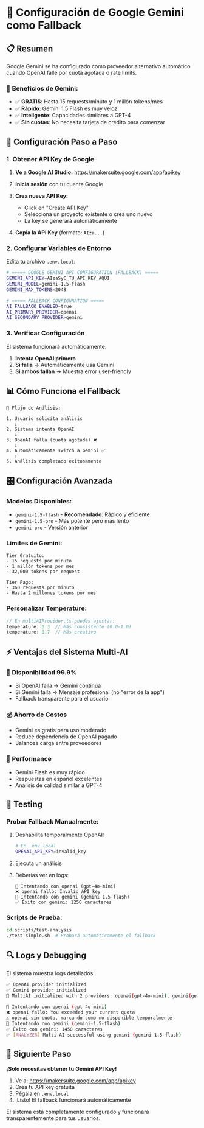 # 🤖 Configuración de Google Gemini como Fallback

## 📋 Resumen

Google Gemini se ha configurado como proveedor alternativo automático cuando OpenAI falle por cuota agotada o rate limits.

### 🎯 **Beneficios de Gemini:**
- ✅ **GRATIS**: Hasta 15 requests/minuto y 1 millón tokens/mes
- ✅ **Rápido**: Gemini 1.5 Flash es muy veloz
- ✅ **Inteligente**: Capacidades similares a GPT-4
- ✅ **Sin cuotas**: No necesita tarjeta de crédito para comenzar

## 🔧 **Configuración Paso a Paso**

### **1. Obtener API Key de Google**

1. **Ve a Google AI Studio:** https://makersuite.google.com/app/apikey

2. **Inicia sesión** con tu cuenta Google

3. **Crea nueva API Key:**
   - Click en "Create API Key"
   - Selecciona un proyecto existente o crea uno nuevo
   - La key se generará automáticamente

4. **Copia la API Key** (formato: `AIza...`)

### **2. Configurar Variables de Entorno**

Edita tu archivo `.env.local`:

```bash
# ===== GOOGLE GEMINI API CONFIGURATION (FALLBACK) =====
GEMINI_API_KEY=AIzaSyC_TU_API_KEY_AQUI
GEMINI_MODEL=gemini-1.5-flash
GEMINI_MAX_TOKENS=2048

# ===== FALLBACK CONFIGURATION =====
AI_FALLBACK_ENABLED=true
AI_PRIMARY_PROVIDER=openai
AI_SECONDARY_PROVIDER=gemini
```

### **3. Verificar Configuración**

El sistema funcionará automáticamente:

1. **Intenta OpenAI primero**
2. **Si falla** → Automáticamente usa Gemini
3. **Si ambos fallan** → Muestra error user-friendly

## 📊 **Cómo Funciona el Fallback**

```
🔄 Flujo de Análisis:

1. Usuario solicita análisis
   ↓
2. Sistema intenta OpenAI
   ↓
3. OpenAI falla (cuota agotada) ❌
   ↓
4. Automáticamente switch a Gemini ✅
   ↓
5. Análisis completado exitosamente
```

## 🎛️ **Configuración Avanzada**

### **Modelos Disponibles:**
- `gemini-1.5-flash` - **Recomendado**: Rápido y eficiente
- `gemini-1.5-pro` - Más potente pero más lento
- `gemini-pro` - Versión anterior

### **Límites de Gemini:**
```
Tier Gratuito:
- 15 requests por minuto
- 1 millón tokens por mes
- 32,000 tokens por request

Tier Pago:
- 360 requests por minuto  
- Hasta 2 millones tokens por mes
```

### **Personalizar Temperature:**
```typescript
// En multiAIProvider.ts puedes ajustar:
temperature: 0.3  // Más consistente (0.0-1.0)
temperature: 0.7  // Más creativo
```

## ⚡ **Ventajas del Sistema Multi-AI**

### **🔄 Disponibilidad 99.9%**
- Si OpenAI falla → Gemini continúa
- Si Gemini falla → Mensaje profesional (no "error de la app")
- Fallback transparente para el usuario

### **💰 Ahorro de Costos**
- Gemini es gratis para uso moderado
- Reduce dependencia de OpenAI pagado
- Balancea carga entre proveedores

### **🚀 Performance**
- Gemini Flash es muy rápido
- Respuestas en español excelentes  
- Análisis de calidad similar a GPT-4

## 🧪 **Testing**

### **Probar Fallback Manualmente:**
1. Deshabilita temporalmente OpenAI:
   ```bash
   # En .env.local
   OPENAI_API_KEY=invalid_key
   ```

2. Ejecuta un análisis

3. Deberías ver en logs:
   ```
   🔄 Intentando con openai (gpt-4o-mini)
   ❌ openai falló: Invalid API key
   🔄 Intentando con gemini (gemini-1.5-flash)  
   ✅ Éxito con gemini: 1250 caracteres
   ```

### **Scripts de Prueba:**
```bash
cd scripts/test-analysis
./test-simple.sh  # Probará automáticamente el fallback
```

## 🔍 **Logs y Debugging**

El sistema muestra logs detallados:

```bash
✅ OpenAI provider initialized
✅ Gemini provider initialized
🔧 MultiAI initialized with 2 providers: openai(gpt-4o-mini), gemini(gemini-1.5-flash)

🔄 Intentando con openai (gpt-4o-mini)
❌ openai falló: You exceeded your current quota
⚠️ openai sin cuota, marcando como no disponible temporalmente
🔄 Intentando con gemini (gemini-1.5-flash)
✅ Éxito con gemini: 1450 caracteres
✅ [ANALYZER] Multi-AI successful using gemini (gemini-1.5-flash)
```

## 🎯 **Siguiente Paso**

**¡Solo necesitas obtener tu Gemini API Key!**

1. Ve a: https://makersuite.google.com/app/apikey
2. Crea tu API key gratuita  
3. Pégala en `.env.local`
4. ¡Listo! El fallback funcionará automáticamente

El sistema está completamente configurado y funcionará transparentemente para tus usuarios.
